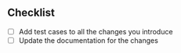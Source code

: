 <!--
Thank you for sending a pull request!

Please describe what the change is, trying to link it with open issues.
-->


## Checklist

* [ ] Add test cases to all the changes you introduce
* [ ] Update the documentation for the changes
